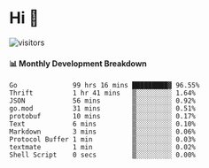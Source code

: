 # Hi 👋
 
![visitors](https://visitor-badge.glitch.me/badge?page_id=sorcererxw.sorcererx)

#### 📊 Monthly Development Breakdown

<!--START_SECTION:waka-->
```text
Go              99 hrs 16 mins █████████▓ 96.55%
Thrift          1 hr 41 mins   ▒░░░░░░░░░ 1.64%
JSON            56 mins        ▒░░░░░░░░░ 0.92%
go.mod          31 mins        ▒░░░░░░░░░ 0.51%
protobuf        10 mins        ▒░░░░░░░░░ 0.17%
Text            6 mins         ▒░░░░░░░░░ 0.10%
Markdown        3 mins         ▒░░░░░░░░░ 0.06%
Protocol Buffer 1 min          ▒░░░░░░░░░ 0.03%
textmate        1 min          ▒░░░░░░░░░ 0.02%
Shell Script    0 secs         ▒░░░░░░░░░ 0.00%
```
<!--END_SECTION:waka-->

